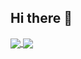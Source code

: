 ## Hi there 👋




<a href="https://github.com/anuraghazra/github-readme-stats">
  <img align="center" src="https://github-readme-stats.vercel.app/api?username=vitamoon&theme=dark&show=reviews,discussions_started,discussions_answered,prs_merged,prs_merged_percentage&show_icons=true&hide_rank=true" />
</a>

<a href="https://github.com/anuraghazra/github-readme-stats">
  <img align="center" src="https://github-readme-stats.vercel.app/api/top-langs/?username=vitamoon&theme=nightowl&layout=compact" />
</a>
